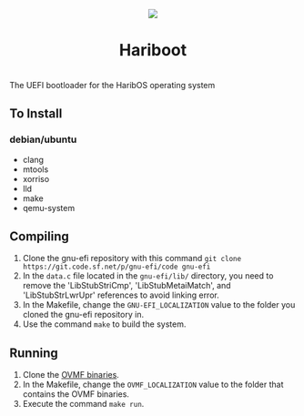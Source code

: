 <p align="center">
  <img src="https://github.com/The-HaribOS-Organization/Hariboot/blob/main/logo.png?raw=true" />
</p>
<h1 align="center"><strong>Hariboot</strong></h1>

<br>
The UEFI bootloader for the HaribOS operating system

## To Install
### debian/ubuntu
- clang
- mtools
- xorriso
- lld
- make
- qemu-system

## Compiling
1. Clone the gnu-efi repository with this command `git clone https://git.code.sf.net/p/gnu-efi/code gnu-efi`
2. In the `data.c` file located in the `gnu-efi/lib/` directory, you need to remove the 'LibStubStriCmp', 'LibStubMetaiMatch', and 'LibStubStrLwrUpr' references to avoid linking error.
3. In the Makefile, change the `GNU-EFI_LOCALIZATION` value to the folder you cloned the gnu-efi repository in.
4. Use the  command `make` to build the system.

## Running
1. Clone the [OVMF binaries](https://github.com/The-HaribOS-Organization/OVMFbin).
2. In the Makefile, change the `OVMF_LOCALIZATION` value to the folder that contains the OVMF binaries.
3. Execute the command `make run`.
